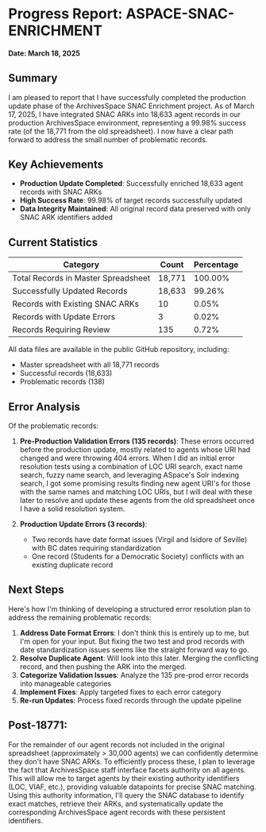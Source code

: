 # Progress Report: ASPACE-SNAC-ENRICHMENT

#### Date: March 18, 2025

## Summary

I am pleased to report that I have successfully completed the production update phase of the ArchivesSpace SNAC Enrichment project. As of March 17, 2025, I have integrated SNAC ARKs into 18,633 agent records in our production ArchivesSpace environment, representing a 99.98% success rate (of the 18,771 from the old spreadsheet). I now have a clear path forward to address the small number of problematic records.

## Key Achievements

- **Production Update Completed**: Successfully enriched 18,633 agent records with SNAC ARKs
- **High Success Rate**: 99.98% of target records successfully updated
- **Data Integrity Maintained**: All original record data preserved with only SNAC ARK identifiers added

## Current Statistics

| Category | Count | Percentage |
|----------|-------|------------|
| Total Records in Master Spreadsheet | 18,771 | 100.00% |
| Successfully Updated Records | 18,633 | 99.26% |
| Records with Existing SNAC ARKs | 10 | 0.05% |
| Records with Update Errors | 3 | 0.02% |
| Records Requiring Review | 135 | 0.72% |

All data files are available in the public GitHub repository, including:
- Master spreadsheet with all 18,771 records
- Successful records (18,633)
- Problematic records (138)

## Error Analysis

Of the problematic records:

1. **Pre-Production Validation Errors (135 records)**: These errors occurred before the production update, mostly related to agents whose URI had changed and were throwing 404 errors. When I did an initial error resolution tests using a combination of LOC URI search, exact name search, fuzzy name search, and leveraging ASpace's Solr indexing search, I got some promising results finding new agent URI's for those with the same names and matching LOC URIs, but I will deal with these later to resolve and update these agents from the old spreadsheet once I have a solid resolution system.

2. **Production Update Errors (3 records)**: 
   - Two records have date format issues (Virgil and Isidore of Seville) with BC dates requiring standardization
   - One record (Students for a Democratic Society) conflicts with an existing duplicate record

## Next Steps

Here's how I'm thinking of developing a structured error resolution plan to address the remaining problematic records:

1. **Address Date Format Errors**: I don't think this is entirely up to me, but I'm open for your input. But fixing the two test and prod records with date standardization issues seems like the straight forward way to go.
2. **Resolve Duplicate Agent**: Will look into this later. Merging the conflicting record, and then pushing the ARK into the merged.
3. **Categorize Validation Issues**: Analyze the 135 pre-prod error records into manageable categories
4. **Implement Fixes**: Apply targeted fixes to each error category
5. **Re-run Updates**: Process fixed records through the update pipeline

## Post-18771:

For the remainder of our agent records not included in the original spreadsheet (approximately > 30,000 agents) we can confidently determine they don't have SNAC ARKs. To efficiently process these, I plan to leverage the fact that ArchivesSpace staff interface facets authority on all agents. This will allow me to target agents by their existing authority identifiers (LOC, VIAF, etc.), providing valuable datapoints for precise SNAC matching. Using this authority information, I'll query the SNAC database to identify exact matches, retrieve their ARKs, and systematically update the corresponding ArchivesSpace agent records with these persistent identifiers. 

